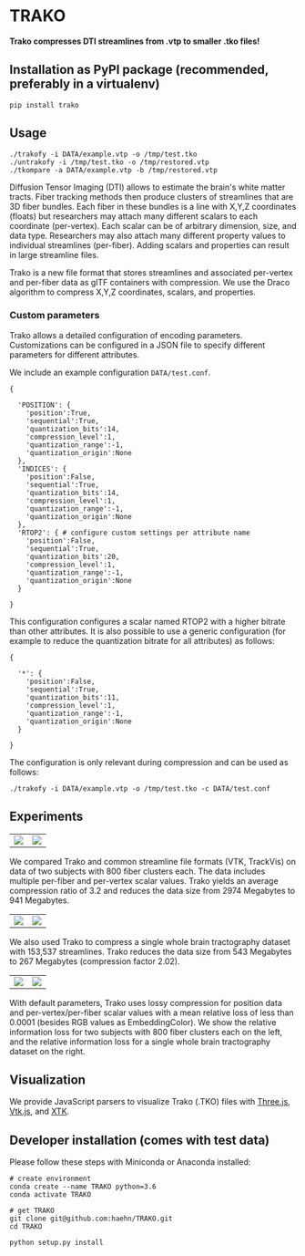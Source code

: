 # TRAKO

**Trako compresses DTI streamlines from .vtp to smaller .tko files!**

## Installation as PyPI package (recommended, preferably in a virtualenv)

`pip install trako`

## Usage
```
./trakofy -i DATA/example.vtp -o /tmp/test.tko
./untrakofy -i /tmp/test.tko -o /tmp/restored.vtp
./tkompare -a DATA/example.vtp -b /tmp/restored.vtp
```

Diffusion Tensor Imaging (DTI) allows to estimate the brain's white matter tracts. Fiber tracking methods then produce clusters of streamlines that are 3D fiber bundles. Each fiber in these bundles is a line with X,Y,Z coordinates (floats) but researchers may attach many different scalars to each coordinate (per-vertex). Each scalar can be of arbitrary dimension, size, and data type. Researchers may also attach many different property values to individual streamlines (per-fiber). Adding scalars and properties can result in large streamline files.

Trako is a new file format that stores streamlines and associated per-vertex and per-fiber data as glTF containers with compression. We use the Draco algorithm to compress X,Y,Z coordinates, scalars, and properties.

### Custom parameters

Trako allows a detailed configuration of encoding parameters. Customizations can be configured in a JSON file to specify different parameters for different attributes.

We include an example configuration `DATA/test.conf`.
```
{
    
  'POSITION': {
    'position':True,
    'sequential':True,
    'quantization_bits':14,
    'compression_level':1,
    'quantization_range':-1,
    'quantization_origin':None
  },
  'INDICES': {
    'position':False,
    'sequential':True,
    'quantization_bits':14,
    'compression_level':1,
    'quantization_range':-1,
    'quantization_origin':None
  },
  'RTOP2': { # configure custom settings per attribute name
    'position':False,
    'sequential':True,
    'quantization_bits':20,
    'compression_level':1,
    'quantization_range':-1,
    'quantization_origin':None
  }

}
```

This configuration configures a scalar named RTOP2 with a higher bitrate than other attributes. It is also possible to use a generic configuration (for example to reduce the quantization bitrate for all attributes) as follows:


```
{
    
  '*': {
    'position':False,
    'sequential':True,
    'quantization_bits':11,
    'compression_level':1,
    'quantization_range':-1,
    'quantization_origin':None
  }

}
```

The configuration is only relevant during compression and can be used as follows:

```
./trakofy -i DATA/example.vtp -o /tmp/test.tko -c DATA/test.conf
```

## Experiments

<table>
  <tr>
    <td><img src="https://github.com/haehn/TRAKO/blob/master/IPY/newplot(3).png?raw=true"></td>
    <td><img src="https://github.com/haehn/TRAKO/blob/master/IPY/newplot(4).png?raw=true"></td>
  </tr>
</table>

We compared Trako and common streamline file formats (VTK, TrackVis) on data of two subjects  with 800 fiber clusters each. The data includes multiple per-fiber and per-vertex scalar values. Trako yields an average compression ratio of 3.2 and reduces the data size from 2974 Megabytes to 941 Megabytes.

<table>
  <tr>
    <td><img src="https://github.com/haehn/TRAKO/blob/master/IPY/newplot(6).png?raw=true"></td>
    <td><img src="https://github.com/haehn/TRAKO/blob/master/IPY/newplot(5).png?raw=true"></td>
  </tr>
</table>

We also used Trako to compress a single whole brain tractography dataset with 153,537 streamlines. Trako reduces the data size from 543 Megabytes to 267 Megabytes (compression factor 2.02).

<table>
  <tr>
    <td><img src="https://github.com/haehn/TRAKO/blob/master/IPY/newplot(2).png?raw=true"></td>
    <td><img src="https://github.com/haehn/TRAKO/blob/master/IPY/newplot(1).png?raw=true"></td>
  </tr>
</table>

With default parameters, Trako uses lossy compression for position data and per-vertex/per-fiber scalar values with a mean relative loss of less than 0.0001 (besides RGB values as EmbeddingColor). We show the relative information loss for two subjects with 800 fiber clusters each on the left, and the relative information loss for a single whole brain tractography dataset on the right.

## Visualization

We provide JavaScript parsers to visualize Trako (.TKO) files with <a href='https://haehn.github.io/TRAKO/WEB/threejs.html'>Three.js</a>, <a href='https://haehn.github.io/TRAKO/WEB/vtkjs.html'>Vtk.js</a>, and <a href='https://haehn.github.io/TRAKO/WEB/xtk.html'>XTK</a>.

## Developer installation (comes with test data)

Please follow these steps with Miniconda or Anaconda installed:

```
# create environment
conda create --name TRAKO python=3.6
conda activate TRAKO

# get TRAKO
git clone git@github.com:haehn/TRAKO.git
cd TRAKO

python setup.py install
```
